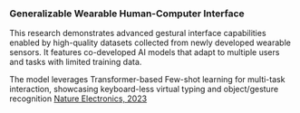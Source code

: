### Generalizable Wearable Human-Computer Interface
This research demonstrates advanced gestural interface capabilities enabled by high-quality datasets collected from newly developed wearable sensors. It features co-developed AI models that adapt to multiple users and tasks with limited training data.

The model leverages Transformer-based Few-shot learning for multi-task interaction, showcasing keyboard-less virtual typing and object/gesture recognition [Nature Electronics, 2023](https://www.nature.com/articles/s41928-022-00888-7)

